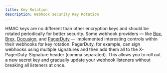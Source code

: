 ```yaml
---
title: Key Rotation
description: Webhook security Key Rotation 
--- 
```


HMAC keys are no different than other encryption keys and should be rotated periodically for better security. Some webhook providers — like [Box](https://developer.box.com/guides/webhooks/v2/signatures-v2/), [Brex](https://developer.brex.com/docs/webhooks/), [Docusign](https://developers.docusign.com/platform/webhooks/connect/hmac/), and [PagerDuty](https://developer.pagerduty.com/docs/ZG9jOjExMDI5NTkz-verifying-signatures) — implemented interesting controls within their webhooks for key rotation. PagerDuty, for example, can sign webhooks using multiple signatures and then add them all to the X-PagerDuty-Signature header (comma separated). This allows you to roll out a new secret key and gradually update your webhook listeners without breaking all listeners at once.